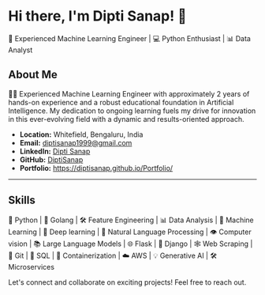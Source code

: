 # Hi there, I'm Dipti Sanap! 👋

🧠 Experienced Machine Learning Engineer | 💻 Python Enthusiast | 📊 Data Analyst

## About Me

👩‍💻 Experienced Machine Learning Engineer with approximately 2 years of hands-on experience and a robust educational foundation in Artificial Intelligence. My dedication to ongoing learning fuels my drive for innovation in this ever-evolving field with a dynamic and results-oriented approach.

- **Location:** Whitefield, Bengaluru, India
- **Email:** diptisanap1999@gmail.com
- **LinkedIn:** [Dipti Sanap](https://www.linkedin.com/in/dipti-sanap-7765a3228/)
- **GitHub:** [DiptiSanap](https://github.com/DiptiSanap)
- **Portfolio:**  https://diptisanap.github.io/Portfolio/

---

## Skills

🐍 Python | 🚀 Golang | 🛠️ Feature Engineering | 📊 Data Analysis | 🤖 Machine Learning | 🧠 Deep learning | 📝 Natural Language Processing | 👁️ Computer vision | 📚 Large Language Models | 🌐 Flask | 🎨 Django | 🕸️ Web Scraping | 📝 Git | 💾 SQL | 🐳 Containerization | ☁️ AWS | 💡 Generative AI | 🛠️ Microservices



Let's connect and collaborate on exciting projects! Feel free to reach out.
